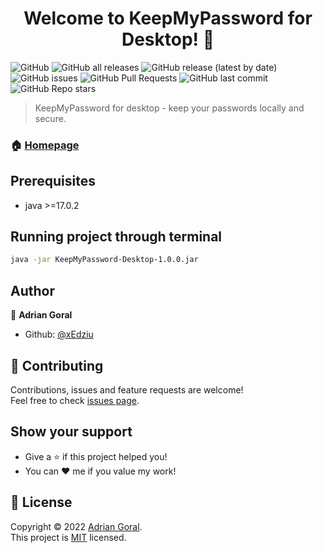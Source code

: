 <h1 align="center">Welcome to KeepMyPassword for Desktop! 👋</h1>

<img alt="GitHub" src="https://img.shields.io/github/license/xEdziu/KeepMyPassword-Desktop"> <img alt="GitHub all releases" src="https://img.shields.io/github/downloads/xEdziu/KeepMyPassword-Desktop/total"> <img alt="GitHub release (latest by date)" src="https://img.shields.io/github/v/release/xEdziu/KeepMyPassword-Desktop"> <img alt="GitHub issues" src="https://img.shields.io/github/issues/xEdziu/KeepMyPassword-Desktop"> <img alt="GitHub Pull Requests" src="https://img.shields.io/github/issues-pr/xEdziu/KeepMyPassword-Desktop"> <img alt="GitHub last commit" src="https://img.shields.io/github/last-commit/xEdziu/KeepMyPassword-Desktop"> <img alt="GitHub Repo stars" src="https://img.shields.io/github/stars/xEdziu/KeepMyPassword-Desktop">

> KeepMyPassword for desktop - keep your passwords locally and secure.

### 🏠 [Homepage](https://github.com/xEdziu/KeepMyPassword-Desktop)

## Prerequisites

- java >=17.0.2

## Running project through terminal

```sh
java -jar KeepMyPassword-Desktop-1.0.0.jar
```

## Author

👤 **Adrian Goral**

* Github: [@xEdziu](https://github.com/xEdziu)

## 🤝 Contributing

Contributions, issues and feature requests are welcome!<br />Feel free to check [issues page](https://github.com/xEdziu/KeepMyPassword-Desktop/issues).

## Show your support

- Give a ⭐️ if this project helped you!
- You can ❤️ me if you value my work!

## 📝 License

Copyright © 2022 [Adrian Goral](https://github.com/xEdziu).<br />
This project is [MIT](https://github.com/xEdziu/KeepMyPassword-Desktop/blob/master/LICENSE) licensed.
